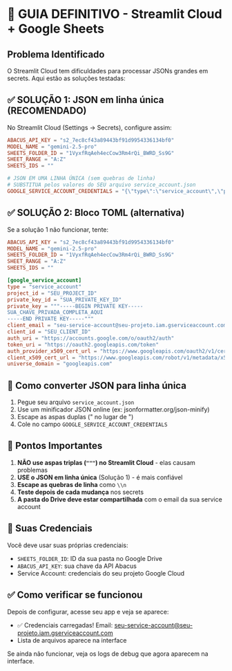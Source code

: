 # 🚨 GUIA DEFINITIVO - Streamlit Cloud + Google Sheets

## Problema Identificado

O Streamlit Cloud tem dificuldades para processar JSONs grandes em secrets. Aqui estão as soluções testadas:

## ✅ SOLUÇÃO 1: JSON em linha única (RECOMENDADO)

No Streamlit Cloud (Settings → Secrets), configure assim:

```toml
ABACUS_API_KEY = "s2_7ec8cf43a89443bf91d9954336134bf0"
MODEL_NAME = "gemini-2.5-pro"
SHEETS_FOLDER_ID = "1VyxfRqAeh4ecCow3Rm4rQi_BWRD_Ss9G"
SHEET_RANGE = "A:Z"
SHEETS_IDS = ""

# JSON EM UMA LINHA ÚNICA (sem quebras de linha)
# SUBSTITUA pelos valores do SEU arquivo service_account.json
GOOGLE_SERVICE_ACCOUNT_CREDENTIALS = "{\"type\":\"service_account\",\"project_id\":\"SEU_PROJECT_ID\",\"private_key_id\":\"SUA_PRIVATE_KEY_ID\",\"private_key\":\"-----BEGIN PRIVATE KEY-----\\nSUA_CHAVE_PRIVADA_AQUI\\n-----END PRIVATE KEY-----\",\"client_email\":\"seu-service-account@seu-projeto.iam.gserviceaccount.com\",\"client_id\":\"SEU_CLIENT_ID\",\"auth_uri\":\"https://accounts.google.com/o/oauth2/auth\",\"token_uri\":\"https://oauth2.googleapis.com/token\",\"auth_provider_x509_cert_url\":\"https://www.googleapis.com/oauth2/v1/certs\",\"client_x509_cert_url\":\"https://www.googleapis.com/robot/v1/metadata/x509/seu-service-account@seu-projeto.iam.gserviceaccount.com\",\"universe_domain\":\"googleapis.com\"}"
```

## ✅ SOLUÇÃO 2: Bloco TOML (alternativa)

Se a solução 1 não funcionar, tente:

```toml
ABACUS_API_KEY = "s2_7ec8cf43a89443bf91d9954336134bf0"
MODEL_NAME = "gemini-2.5-pro"
SHEETS_FOLDER_ID = "1VyxfRqAeh4ecCow3Rm4rQi_BWRD_Ss9G"
SHEET_RANGE = "A:Z"
SHEETS_IDS = ""

[google_service_account]
type = "service_account"
project_id = "SEU_PROJECT_ID"
private_key_id = "SUA_PRIVATE_KEY_ID"
private_key = """-----BEGIN PRIVATE KEY-----
SUA_CHAVE_PRIVADA_COMPLETA_AQUI
-----END PRIVATE KEY-----"""
client_email = "seu-service-account@seu-projeto.iam.gserviceaccount.com"
client_id = "SEU_CLIENT_ID"
auth_uri = "https://accounts.google.com/o/oauth2/auth"
token_uri = "https://oauth2.googleapis.com/token"
auth_provider_x509_cert_url = "https://www.googleapis.com/oauth2/v1/certs"
client_x509_cert_url = "https://www.googleapis.com/robot/v1/metadata/x509/seu-service-account@seu-projeto.iam.gserviceaccount.com"
universe_domain = "googleapis.com"
```

## 🔧 Como converter JSON para linha única

1. Pegue seu arquivo `service_account.json`
2. Use um minificador JSON online (ex: jsonformatter.org/json-minify)
3. Escape as aspas duplas (\" no lugar de ")
4. Cole no campo `GOOGLE_SERVICE_ACCOUNT_CREDENTIALS`

## 🚨 Pontos Importantes

1. **NÃO use aspas triplas (`"""`) no Streamlit Cloud** - elas causam problemas
2. **USE o JSON em linha única** (Solução 1) - é mais confiável
3. **Escape as quebras de linha** como `\\n` 
4. **Teste depois de cada mudança** nos secrets
5. **A pasta do Drive deve estar compartilhada** com o email da sua service account

## 📝 Suas Credenciais

Você deve usar suas próprias credenciais:
- `SHEETS_FOLDER_ID`: ID da sua pasta no Google Drive
- `ABACUS_API_KEY`: sua chave da API Abacus
- Service Account: credenciais do seu projeto Google Cloud

## ✅ Como verificar se funcionou

Depois de configurar, acesse seu app e veja se aparece:
- ✅ Credenciais carregadas! Email: seu-service-account@seu-projeto.iam.gserviceaccount.com
- Lista de arquivos aparece na interface

Se ainda não funcionar, veja os logs de debug que agora aparecem na interface.